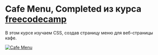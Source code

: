 # Cafe Menu, Completed из курса [freecodecamp](https://www.freecodecamp.org/learn/2022/responsive-web-design/)
В этом курсе изучаем CSS, создав страницу меню для веб-страницы кафе.

[![Cafe Menu](https://i.postimg.cc/pdb3SZQt/2024-09-02-15-57-33.png)](https://postimg.cc/ZWHfB6Df)